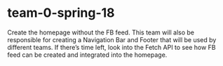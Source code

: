 # team-0-spring-18
Create the homepage without the FB feed. This team will also be responsible for creating a Navigation Bar and Footer that will be used by different teams. If there’s time left, look into the Fetch API to see how FB feed can be created and integrated into the homepage.
